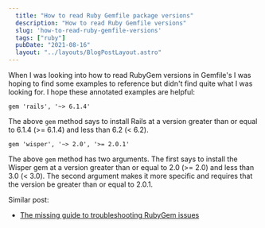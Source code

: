 ```yaml
---
  title: "How to read Ruby Gemfile package versions"
  description: "How to read Ruby Gemfile versions"
  slug: 'how-to-read-ruby-gemfile-versions'
  tags: ["ruby"]
  pubDate: "2021-08-16"
  layout: "../layouts/BlogPostLayout.astro"
---
```


When I was looking into how to read RubyGem versions in Gemfile's I was hoping to find some examples to reference but didn't find quite what I was looking for. I hope these annotated examples are helpful:

```
gem 'rails', '~> 6.1.4'
```

The above `gem` method says to install Rails at a version greater than or equal to 6.1.4 (>= 6.1.4) and less than 6.2 (< 6.2).

```
gem 'wisper', '~> 2.0', '>= 2.0.1'
```

The above `gem` method has two arguments. The first says to install the Wisper gem at a version greater than or equal to 2.0 (>= 2.0) and less than 3.0 (< 3.0). The second argument makes it more specific and requires that the version be greater than or equal to 2.0.1.

Similar post:
- [The missing guide to troubleshooting RubyGem issues](https://www.devdecks.io/2021-the-missing-guide-to-troubleshooting-rubygem-issues)
